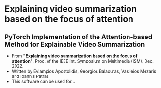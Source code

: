 # Explaining video summarization based on the focus of attention

## PyTorch Implementation of the Attention-based Method for Explainable Video Summarization
- From **"Explaining video summarization based on the focus of attention"**, Proc. of the IEEE Int. Symposium on Multimedia (ISM), Dec. 2022.
- Written by Evlampios Apostolidis, Georgios Balaouras, Vasileios Mezaris and Ioannis Patras
- This software can be used for...
